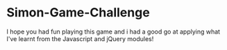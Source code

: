 # Simon-Game-Challenge
I hope you had fun playing this game and i had a good go at applying what I've learnt from the Javascript and jQuery modules!
